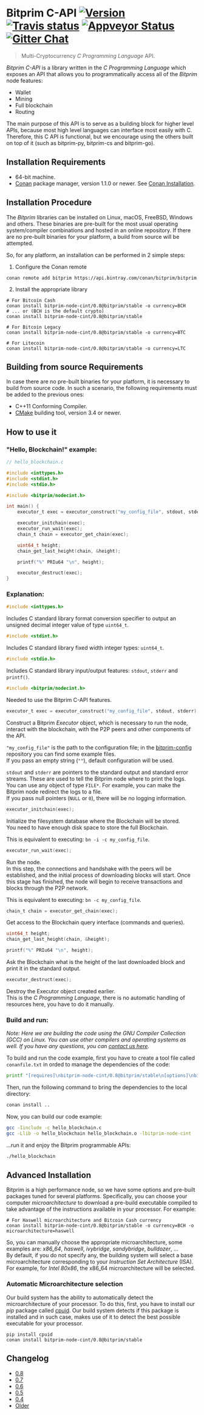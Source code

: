 # Bitprim C-API <a target="_blank" href="http://semver.org">![Version][badge.version]</a> <a target="_blank" href="https://travis-ci.org/bitprim/bitprim-node-cint">![Travis status][badge.Travis]</a> [![Appveyor Status](https://ci.appveyor.com/api/projects/status/github/bitprim/bitprim-node-cint?svg=true&branch=master)](https://ci.appveyor.com/projects/bitprim/bitprim-node-cint) <a target="_blank" href="https://gitter.im/bitprim/Lobby">![Gitter Chat][badge.Gitter]</a>

> Multi-Cryptocurrency _C Programming Language_ API.

*Bitprim C-API* is a library written in the _C Programming Language_ which exposes an API that allows you to programmatically access all of the *Bitprim* node features:
  * Wallet
  * Mining
  * Full blockchain
  * Routing
  
  The main purpose of this API is to serve as a building block for higher level APIs, because most high level languages can interface most easily with C. Therefore, this C API is functional, but we encourage using the others built on top of it (such as bitprim-py, bitprim-cs and bitprim-go).

## Installation Requirements

- 64-bit machine.
- [Conan](https://www.conan.io/) package manager, version 1.1.0 or newer. See [Conan Installation](http://docs.conan.io/en/latest/installation.html#install-with-pip-recommended).

## Installation Procedure

The *Bitprim* libraries can be installed on Linux, macOS, FreeBSD, Windows and others. These binaries are pre-built for the most usual operating system/compiler combinations and hosted in an online repository. If there are no pre-built binaries for your platform, a build from source will be attempted.

So, for any platform, an installation can be performed in 2 simple steps:

1. Configure the Conan remote
```
conan remote add bitprim https://api.bintray.com/conan/bitprim/bitprim
```

2. Install the appropriate library

```
# For Bitcoin Cash
conan install bitprim-node-cint/0.8@bitprim/stable -o currency=BCH 
# ... or (BCH is the default crypto)
conan install bitprim-node-cint/0.8@bitprim/stable 

# For Bitcoin Legacy
conan install bitprim-node-cint/0.8@bitprim/stable -o currency=BTC

# For Litecoin
conan install bitprim-node-cint/0.8@bitprim/stable -o currency=LTC
```

## Building from source Requirements

In case there are no pre-built binaries for your platform, it is necessary to build from source code. In such a scenario, the following requirements must be added to the previous ones:

- C++11 Conforming Compiler.
- [CMake](https://cmake.org/) building tool, version 3.4 or newer.

## How to use it

### "Hello, Blockchain!" example:
```c
// hello_blockchain.c

#include <inttypes.h>
#include <stdint.h>
#include <stdio.h>

#include <bitprim/nodecint.h>

int main() {
    executor_t exec = executor_construct("my_config_file", stdout, stderr);

    executor_initchain(exec);
    executor_run_wait(exec);
    chain_t chain = executor_get_chain(exec);

    uint64_t height;
    chain_get_last_height(chain, &height);

    printf("%" PRIu64 "\n", height);

    executor_destruct(exec);
}
```

### Explanation:

```c
#include <inttypes.h>
```

Includes C standard library format conversion specifier to output an unsigned decimal integer value of type `uint64_t`.

```c
#include <stdint.h>
```

Includes C standard library fixed width integer types: `uint64_t`.


```c
#include <stdio.h>
```

Includes C standard library input/output features: `stdout`, `stderr` and `printf()`.

```c
#include <bitprim/nodecint.h>
```

Needed to use the Bitprim C-API features.

```c
executor_t exec = executor_construct("my_config_file", stdout, stderr);
```
Construct a Bitprim _Executor_ object, which is necessary to run the node, interact with the blockchain, with the P2P peers and other components of the API.  

`"my_config_file"` is the path to the configuration file; in the [bitprim-config](https://github.com/bitprim/bitprim-config) repository you can find some example files.  
If you pass an empty string (`""`), default configuration will be used.

`stdout` and `stderr` are pointers to the standard output and standard error streams. These are used to tell the Bitprim node where to print the logs.   
You can use any object of type `FILE*`. For example, you can make the Bitprim node redirect the logs to a file.  
If you pass null pointers (`NULL` or `0`), there will be no logging information.

```c
executor_initchain(exec);
```

Initialize the filesystem database where the Blockchain will be stored.  
You need to have enough disk space to store the full Blockchain.

This is equivalent to executing: `bn -i -c my_config_file`.

```c
executor_run_wait(exec);
```

Run the node.  
In this step, the connections and handshake with the peers will be established, and the initial process of downloading blocks will start. Once this stage has finished, the node will begin to receive transactions and blocks through the P2P network.

This is equivalent to executing: `bn -c my_config_file`.
```c
chain_t chain = executor_get_chain(exec);
```

Get access to the Blockchain query interface (commands and queries).

```c
uint64_t height;
chain_get_last_height(chain, &height);

printf("%" PRIu64 "\n", height);
```

Ask the Blockchain what is the height of the last downloaded block and print it in the standard output.

```c
executor_destruct(exec);
```

Destroy the Executor object created earlier.  
This is the _C Programming Language_, there is no automatic handling of resources here, you have to do it manually.

### Build and run:

_Note: Here we are building the code using the GNU Compiler Collection (GCC) on Linux. You can use other compilers and operating systems as well. If you have any questions, you can [contact us here](https://gitter.im/bitprim/contact)._

To build and run the code example, first you have to create a tool file called `conanfile.txt` in orded to manage the dependencies of the code:

```sh
printf "[requires]\nbitprim-node-cint/0.8@bitprim/stable\n[options]\nbitprim-node-cint:shared=True\n[imports]\ninclude/bitprim, *.h -> ./include/bitprim\ninclude/bitprim, *.hpp -> ./include/bitprim\nlib, *.so -> ./lib\n" > conanfile.txt
```

Then, run the following command to bring the dependencies to the local directory:

```sh
conan install ..
```

Now, you can build our code example:

```sh
gcc -Iinclude -c hello_blockchain.c
gcc -Llib -o hello_blockchain hello_blockchain.o -lbitprim-node-cint
```

...run it and enjoy the Bitprim programmable APIs:

```sh
./hello_blockchain
```


## Advanced Installation

Bitprim is a high performance node, so we have some options and pre-built packages tuned for several platforms.
Specifically, you can choose your computer _microarchitecture_ to download a pre-build executable compiled to take advantage of the instructions available in your processor. For example:

```
# For Haswell microarchitecture and Bitcoin Cash currency
conan install bitprim-node-cint/0.8@bitprim/stable -o currency=BCH -o microarchitecture=haswell 
```
So, you can manually choose the appropriate microarchitecture, some examples are: _x86_64_, _haswell_, _ivybridge_, _sandybridge_, _bulldozer_, ...  
By default, if you do not specify any, the building system will select a base microarchitecture corresponding to your _Instruction Set Architecture_ (ISA). For example, for _Intel 80x86_, the x86_64 microarchitecture will be selected.

### Automatic Microarchitecture selection

Our build system has the ability to automatically detect the microarchitecture of your processor. To do this, first, you have to install our _pip_ package called [cpuid](https://pypi.python.org/pypi/cpuid). Our build system detects if this package is installed and in such case, makes use of it to detect the best possible executable for your processor.

```
pip install cpuid
conan install bitprim-node-cint/0.8@bitprim/stable 
```

## Changelog

* [0.8](https://github.com/bitprim/bitprim/blob/master/doc/release-notes/release-notes.md#version-080)
* [0.7](https://github.com/bitprim/bitprim/blob/master/doc/release-notes/release-notes.md#version-070)
* [0.6](https://github.com/bitprim/bitprim/blob/master/doc/release-notes/release-notes.md#version-060)
* [0.5](https://github.com/bitprim/bitprim/blob/master/doc/release-notes/release-notes-0.5.md)
* [0.4](https://github.com/bitprim/bitprim/blob/master/doc/release-notes/release-notes-0.4.md)
* [Older](https://github.com/bitprim/bitprim/blob/master/doc/release-notes/release-notes.md)


<!-- Links -->
[badge.Appveyor]: https://ci.appveyor.com/api/projects/status/github/bitprim/bitprim-node-cint?svg=true&branch=dev
[badge.Gitter]: https://img.shields.io/badge/gitter-join%20chat-blue.svg
[badge.Travis]: https://travis-ci.org/bitprim/bitprim-node-cint.svg?branch=master
[badge.version]: https://badge.fury.io/gh/bitprim%2Fbitprim-node-cint.svg

